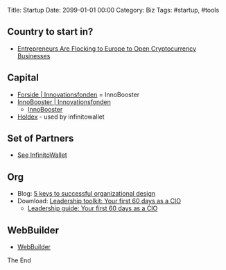 Title:  Startup
Date: 2099-01-01 00:00
Category: Biz
Tags: #startup, #tools

## Country to start in?

* [Entrepreneurs Are Flocking to Europe to Open Cryptocurrency Businesses](https://www.entrepreneur.com/article/318398)

## Capital

* [Forside | Innovationsfonden](https://innovationsfonden.dk/da) = InnoBooster
* [InnoBooster | Innovationsfonden](https://innovationsfonden.dk/da/programmer/innobooster)
    * [InnoBooster](https://www.facebook.com/innobooster/)
* [Holdex](https://holdex.io/) - used by infinitowallet

## Set of Partners

* [See InfinitoWallet](BlockchainDApps.md)

## Org

* Blog: [5 keys to successful organizational design](https://www.pluralsight.com/resource-center/guides/organizational-design/5-keys-to-success)
* Download: [Leadership toolkit: Your first 60 days as a CIO](https://www.pluralsight.com/resource-center/guides/first-60-days)
    * [Leadership guide: Your first 60 days as a CIO](https://www.pluralsight.com/resource-center/guides/first-60-days/thank-you)

## WebBuilder

* [WebBuilder](https://www.producthunt.com/ship/create-your-own-landing-page?utm_source=main_header_ship_link&utm_medium=web)

The End
